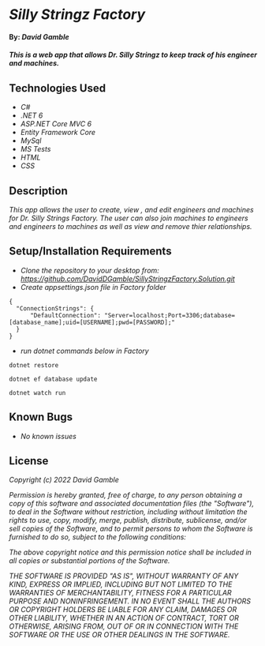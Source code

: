 # _Silly Stringz Factory_

#### By: _**David Gamble**_

#### _This is a web app that allows Dr. Silly Stringz to keep track of his engineer and machines._

## Technologies Used

* _C#_
* _.NET 6_
* _ASP.NET Core MVC 6_
* _Entity Framework Core_
* _MySql_
* _MS Tests_
* _HTML_
* _CSS_ 

## Description

_This app allows the user to create, view , and edit engineers and machines for Dr. Silly Strings Factory. The user can also join machines to engineers and engineers to machines as well as view and remove thier relationships._

## Setup/Installation Requirements

* _Clone the repository to your desktop from: https://github.com/DavidDGamble/SillyStringzFactory.Solution.git_
* _Create appsettings.json file in Factory folder_
```
{
  "ConnectionStrings": {
      "DefaultConnection": "Server=localhost;Port=3306;database=[database_name];uid=[USERNAME];pwd=[PASSWORD];"
  }
}
```
* _run dotnet commands below in Factory_
```
dotnet restore
```
```
dotnet ef database update
```
```
dotnet watch run
```

## Known Bugs

* _No known issues_

## License

_Copyright (c) 2022 David Gamble_

_Permission is hereby granted, free of charge, to any person obtaining a copy of this software and associated documentation files (the "Software"), to deal in the Software without restriction, including without limitation the rights to use, copy, modify, merge, publish, distribute, sublicense, and/or sell copies of the Software, and to permit persons to whom the Software is furnished to do so, subject to the following conditions:_

_The above copyright notice and this permission notice shall be included in all copies or substantial portions of the Software._

_THE SOFTWARE IS PROVIDED "AS IS", WITHOUT WARRANTY OF ANY KIND, EXPRESS OR IMPLIED, INCLUDING BUT NOT LIMITED TO THE WARRANTIES OF MERCHANTABILITY, FITNESS FOR A PARTICULAR PURPOSE AND NONINFRINGEMENT. IN NO EVENT SHALL THE AUTHORS OR COPYRIGHT HOLDERS BE LIABLE FOR ANY CLAIM, DAMAGES OR OTHER LIABILITY, WHETHER IN AN ACTION OF CONTRACT, TORT OR OTHERWISE, ARISING FROM, OUT OF OR IN CONNECTION WITH THE SOFTWARE OR THE USE OR OTHER DEALINGS IN THE SOFTWARE._
